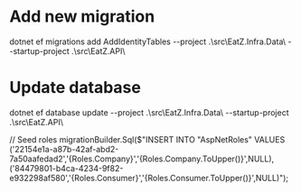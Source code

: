 ﻿# Add new migration
dotnet ef migrations add AddIdentityTables --project .\src\EatZ.Infra.Data\ --startup-project .\src\EatZ.API\

# Update database
dotnet ef database update --project .\src\EatZ.Infra.Data\ --startup-project .\src\EatZ.API\

// Seed roles
            migrationBuilder.Sql($"INSERT INTO \"AspNetRoles\" VALUES ('22154e1a-a87b-42af-abd2-7a50aafedad2','{Roles.Company}','{Roles.Company.ToUpper()}',NULL),('84479801-b4ca-4234-9f82-e932298af580','{Roles.Consumer}','{Roles.Consumer.ToUpper()}',NULL)");